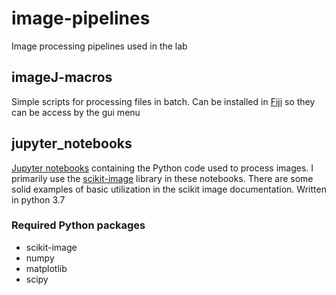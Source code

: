 # image-pipelines
Image processing pipelines used in the lab

## imageJ-macros
Simple scripts for processing files in batch. Can be installed in [Fiji](https://fiji.sc/) so they can be access by the gui menu

## jupyter_notebooks
[Jupyter notebooks](https://jupyter.org/) containing the Python code used to process images. I primarily use the [scikit-image](https://scikit-image.org/) library in these notebooks. There are some solid examples of basic utilization in the scikit image documentation. Written in python 3.7 
### Required Python packages
* scikit-image
* numpy
* matplotlib
* scipy
